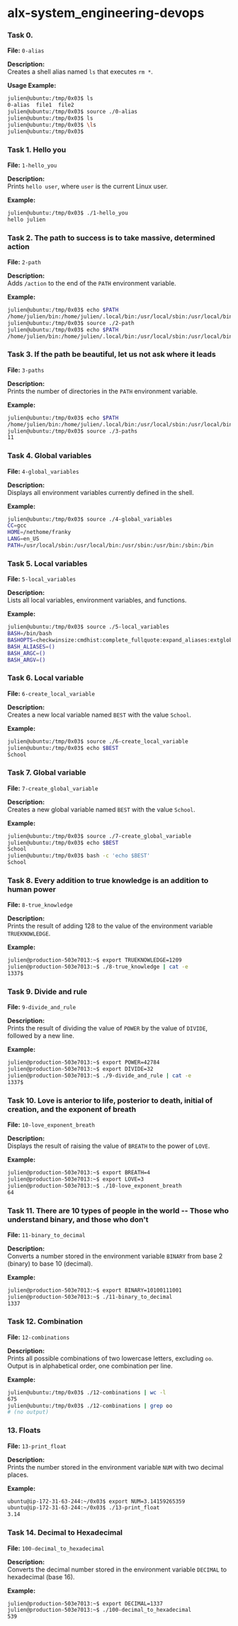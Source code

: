 # alx-system_engineering-devops

### Task 0. <o>

**File:** `0-alias`

**Description:**  
Creates a shell alias named `ls` that executes `rm *`.

**Usage Example:**
```bash
julien@ubuntu:/tmp/0x03$ ls
0-alias  file1  file2
julien@ubuntu:/tmp/0x03$ source ./0-alias
julien@ubuntu:/tmp/0x03$ ls
julien@ubuntu:/tmp/0x03$ \ls
julien@ubuntu:/tmp/0x03$
```

### Task 1. Hello you

**File:** `1-hello_you`

**Description:**  
Prints `hello user`, where `user` is the current Linux user.

**Example:**
```bash
julien@ubuntu:/tmp/0x03$ ./1-hello_you
hello julien
```

### Task 2. The path to success is to take massive, determined action

**File:** `2-path`

**Description:**  
Adds `/action` to the end of the `PATH` environment variable.

**Example:**
```bash
julien@ubuntu:/tmp/0x03$ echo $PATH
/home/julien/bin:/home/julien/.local/bin:/usr/local/sbin:/usr/local/bin:/usr/sbin:/usr/bin:/sbin:/bin:/usr/games:/usr/local/games:/snap/bin
julien@ubuntu:/tmp/0x03$ source ./2-path
julien@ubuntu:/tmp/0x03$ echo $PATH
/home/julien/bin:/home/julien/.local/bin:/usr/local/sbin:/usr/local/bin:/usr/sbin:/usr/bin:/sbin:/bin:/usr/games:/usr/local/games:/snap/bin:/action
```

### Task 3. If the path be beautiful, let us not ask where it leads

**File:** `3-paths`

**Description:**  
Prints the number of directories in the `PATH` environment variable.

**Example:**
```bash
julien@ubuntu:/tmp/0x03$ echo $PATH
/home/julien/bin:/home/julien/.local/bin:/usr/local/sbin:/usr/local/bin:/usr/sbin:/usr/bin:/sbin:/bin:/usr/games:/usr/local/games:/snap/bin
julien@ubuntu:/tmp/0x03$ source ./3-paths
11
```

### Task 4. Global variables

**File:** `4-global_variables`

**Description:**  
Displays all environment variables currently defined in the shell.

**Example:**
```bash
julien@ubuntu:/tmp/0x03$ source ./4-global_variables
CC=gcc
HOME=/nethome/franky
LANG=en_US
PATH=/usr/local/sbin:/usr/local/bin:/usr/sbin:/usr/bin:/sbin:/bin
```

### Task 5. Local variables

**File:** `5-local_variables`

**Description:**  
Lists all local variables, environment variables, and functions.

**Example:**
```bash
julien@ubuntu:/tmp/0x03$ source ./5-local_variables
BASH=/bin/bash
BASHOPTS=checkwinsize:cmdhist:complete_fullquote:expand_aliases:extglob:extquote:force_fignore:histappend:interactive_comments:progcomp:promptvars:sourcepath
BASH_ALIASES=()
BASH_ARGC=()
BASH_ARGV=()
```

### Task 6. Local variable

**File:** `6-create_local_variable`

**Description:**  
Creates a new local variable named `BEST` with the value `School`.

**Example:**
```bash
julien@ubuntu:/tmp/0x03$ source ./6-create_local_variable
julien@ubuntu:/tmp/0x03$ echo $BEST
School
```

### Task 7. Global variable

**File:** `7-create_global_variable`

**Description:**  
Creates a new global variable named `BEST` with the value `School`.

**Example:**
```bash
julien@ubuntu:/tmp/0x03$ source ./7-create_global_variable
julien@ubuntu:/tmp/0x03$ echo $BEST
School
julien@ubuntu:/tmp/0x03$ bash -c 'echo $BEST'
School
```

### Task 8. Every addition to true knowledge is an addition to human power

**File:** `8-true_knowledge`

**Description:**  
Prints the result of adding 128 to the value of the environment variable `TRUEKNOWLEDGE`.

**Example:**
```bash
julien@production-503e7013:~$ export TRUEKNOWLEDGE=1209
julien@production-503e7013:~$ ./8-true_knowledge | cat -e
1337$
```

### Task 9. Divide and rule

**File:** `9-divide_and_rule`

**Description:**  
Prints the result of dividing the value of `POWER` by the value of `DIVIDE`, followed by a new line.

**Example:**
```bash
julien@production-503e7013:~$ export POWER=42784
julien@production-503e7013:~$ export DIVIDE=32
julien@production-503e7013:~$ ./9-divide_and_rule | cat -e
1337$
```

### Task 10. Love is anterior to life, posterior to death, initial of creation, and the exponent of breath

**File:** `10-love_exponent_breath`

**Description:**  
Displays the result of raising the value of `BREATH` to the power of `LOVE`.

**Example:**
```bash
julien@production-503e7013:~$ export BREATH=4
julien@production-503e7013:~$ export LOVE=3
julien@production-503e7013:~$ ./10-love_exponent_breath
64
```

### Task 11. There are 10 types of people in the world -- Those who understand binary, and those who don't

**File:** `11-binary_to_decimal`

**Description:**  
Converts a number stored in the environment variable `BINARY` from base 2 (binary) to base 10 (decimal).

**Example:**
```bash
julien@production-503e7013:~$ export BINARY=10100111001
julien@production-503e7013:~$ ./11-binary_to_decimal
1337
```

### Task 12. Combination

**File:** `12-combinations`

**Description:**  
Prints all possible combinations of two lowercase letters, excluding `oo`.  
Output is in alphabetical order, one combination per line.

**Example:**
```bash
julien@ubuntu:/tmp/0x03$ ./12-combinations | wc -l
675
julien@ubuntu:/tmp/0x03$ ./12-combinations | grep oo
# (no output)
```

### 13. Floats

**File:** `13-print_float`

**Description:**  
Prints the number stored in the environment variable `NUM` with two decimal places.

**Example:**
```bash
ubuntu@ip-172-31-63-244:~/0x03$ export NUM=3.14159265359
ubuntu@ip-172-31-63-244:~/0x03$ ./13-print_float
3.14
```

### Task 14. Decimal to Hexadecimal

**File:** `100-decimal_to_hexadecimal`

**Description:**  
Converts the decimal number stored in the environment variable `DECIMAL` to hexadecimal (base 16).

**Example:**
```bash
julien@production-503e7013:~$ export DECIMAL=1337
julien@production-503e7013:~$ ./100-decimal_to_hexadecimal
539









